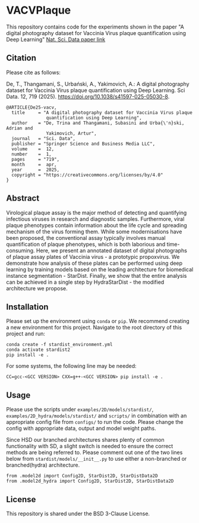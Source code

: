 # VACVPlaque
This repository contains code for the experiments shown in the paper "A digital photography dataset for Vaccinia Virus plaque quantification using Deep Learning" [Nat. Sci. Data paper link](https://www.nature.com/articles/s41597-025-05030-8)

## Citation 
Please cite as follows:

De, T., Thangamani, S., Urbański, A., Yakimovich, A.: A digital photography dataset for Vaccinia Virus plaque quantification using Deep Learning. Sci Data. 12, 719 (2025). https://doi.org/10.1038/s41597-025-05030-8.

```
@ARTICLE{De25-vacv,
  title     = "A digital photography dataset for Vaccinia Virus plaque
               quantification using Deep Learning",
  author    = "De, Trina and Thangamani, Subasini and Urba{\'n}ski, Adrian and
               Yakimovich, Artur",
  journal   = "Sci. Data",
  publisher = "Springer Science and Business Media LLC",
  volume    =  12,
  number    =  1,
  pages     = "719",
  month     =  apr,
  year      =  2025,
  copyright = "https://creativecommons.org/licenses/by/4.0"
}
```

## Abstract
Virological plaque assay is the major method of detecting and quantifying infectious viruses in research and diagnostic samples. Furthermore, viral plaque phenotypes contain information about the life cycle and spreading mechanism of the virus forming them. While some modernisations have been proposed, the conventional assay typically involves manual quantification of plaque phenotypes, which is both laborious and time-consuming. Here, we present an annotated dataset of digital photographs of plaque assay plates of Vaccinia virus - a prototypic propoxvirus. We demonstrate how analysis of these plates can be performed using deep learning by training models based on the leading architecture for biomedical instance segmentation - StarDist. Finally, we show that the entire analysis can be achieved in a single step by HydraStarDist - the modified architecture we propose.

## Installation
Please set up the environment using `conda` or `pip`. We recommend creating a new environment for this project. Navigate to the root directory of this project and run:

```
conda create -f stardist_environment.yml
conda activate stardist2
pip install -e .
```

For some systems, the following line may be needed:
```
CC=gcc-<GCC VERSION> CXX=g++-<GCC VERSION> pip install -e .
```

## Usage
Please use the scripts under ```examples/2D/models/stardist/```, ```examples/2D_hydra/models/stardist/``` and ```scripts/``` in combination with an appropriate config file from ```configs/``` to run the code. Please change the config with appropriate data, output and model weight paths.

Since HSD our branched architectures shares plenty of common functionality with SD, a slight switch is needed to ensure the correct methods are being referred to. Please comment out one of the two lines below from ```stardist/models/__init__.py``` to use either a non-branched or branched(hydra) architecture.

```
from .model2d import Config2D, StarDist2D, StarDistData2D
from .model2d_hydra import Config2D, StarDist2D, StarDistData2D
```

## License
This repository is shared under the BSD 3-Clause License.